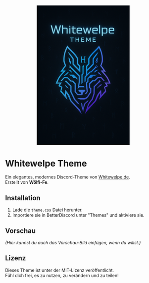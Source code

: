 <p align="center">
  <img src="assets/logo.png" width="300" alt="Whitewelpe Logo">
</p>

# Whitewelpe Theme

Ein elegantes, modernes Discord-Theme von [Whitewelpe.de](https://whitewelpe.de).  
Erstellt von **Wölfi-Fe**.

## Installation
1. Lade die `theme.css` Datei herunter.
2. Importiere sie in BetterDiscord unter "Themes" und aktiviere sie.

## Vorschau
_(Hier kannst du auch das Vorschau-Bild einfügen, wenn du willst.)_

## Lizenz
Dieses Theme ist unter der MIT-Lizenz veröffentlicht.  
Fühl dich frei, es zu nutzen, zu verändern und zu teilen!
